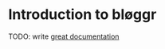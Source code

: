 # Introduction to bløggr

TODO: write [great documentation](http://jacobian.org/writing/great-documentation/what-to-write/)
